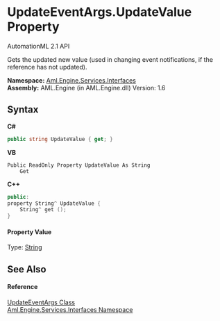 # UpdateEventArgs.UpdateValue Property 
AutomationML 2.1 API 

Gets the updated new value (used in changing event notifications, if the reference has not updated).

**Namespace:**&nbsp;<a href="N_Aml_Engine_Services_Interfaces">Aml.Engine.Services.Interfaces</a><br />**Assembly:**&nbsp;AML.Engine (in AML.Engine.dll) Version: 1.6

## Syntax

**C#**<br />
``` C#
public string UpdateValue { get; }
```

**VB**<br />
``` VB
Public ReadOnly Property UpdateValue As String
	Get
```

**C++**<br />
``` C++
public:
property String^ UpdateValue {
	String^ get ();
}
```


#### Property Value
Type: <a href="https://docs.microsoft.com/dotnet/api/system.string" target="_parent" rel="noopener noreferrer">String</a>

## See Also


#### Reference
<a href="T_Aml_Engine_Services_Interfaces_UpdateEventArgs">UpdateEventArgs Class</a><br /><a href="N_Aml_Engine_Services_Interfaces">Aml.Engine.Services.Interfaces Namespace</a><br />